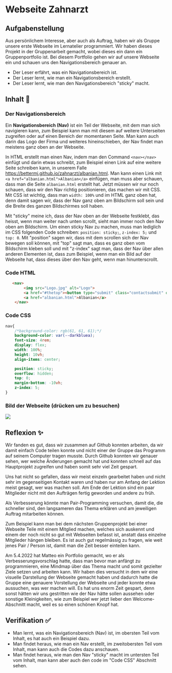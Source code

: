 # Webseite Zahnarzt

## Aufgabenstellung
Aus persönlichem Interesse, aber auch als Auftrag, haben wir als Gruppe unsere erste Webseite im Lernatelier programmiert. Wir haben dieses Projekt in der Gruppenarbeit gemacht, wobei dieses ein dann ein Gruppenportfolio ist. Bei diesem Portfolio gehen wir auf unsere Webseite ein und schauen uns den Navigationsbereich genauer an.
- Der Leser erfährt, was ein Navigationsbereich ist.
- Der Leser lernt, wie man ein Navigationsbereich erstellt.
- Der Leser lernt, wie man den Navigationsbereich "sticky" macht.

## Inhalt 🧠
### Der Navigationsbereich
Ein **Navigationsbereich (Nav)** ist ein Teil der Webseite, mit dem man sich navigieren kann, zum Beispiel kann man mit diesem auf weitere Unterseiten zugreifen oder auf einen Bereich der momentanen Seite. Man kann auch darin das Logo der Firma und weiteres hineinschieben, der Nav findet man meistens ganz oben an der Webseite.

In HTML erstellt man einen Nav, indem man den Command ``<nav></nav>`` einfügt und darin etwas schreibt, zum Beispiel einen Link auf eine weitere Seite schreiben kann, in unserem Falle https://bettermj.github.io/zahnarzt/albanian.html.
Man kann einen Link mit  ```<a href="albanian.html">Albanian</a>``` einfügen, man muss aber schauen, dass man die Seite ``albanian.html`` erstellt hat.
Jetzt müssen wir nur noch schauen, dass wir den Nav richtig positionieren, das machen wir mit CSS. Mit CSS ist wichtig, dass man ```width: 100%``` und im HTML ganz oben hat, denn damit sagen wir, dass der Nav ganz oben am Bildschirm soll sein und die Breite des ganzen Bildschirmes soll haben.

Mit "sticky" meine ich, dass der Nav oben an der Webseite festklebt, das heisst, wenn man weiter nach unten scrollt, sieht man immer noch den Nav oben am Bildschirm.
Um einen sticky Nav zu machen, muss man lediglich im CSS folgenden Code schreiben: ``position: sticky;``,  ``z-index: 5;`` und ``top: 0``.
Mit "position" sagen wir, dass mit dem scrollen sich der Nav bewegen soll können, mit "top" sagt man, dass es ganz oben vom Bildschirm kleben soll und mit "z-index" sagt man, dass der Nav über allen anderen Elementen ist, dass zum Beispiel, wenn man ein Bild auf der Webseite hat, dass dieses über den Nav geht, wenn man hinunterscrollt.

### Code HTML
```HTML
   <nav>
        <img src="Logo.jpg" alt="Logo">
        <a href="#thetop"><button type="submit" class="contactsubmit" onclick="openPopup()">Contact</button></a>
        <a href="albanian.html">Albanian</a>
    </nav>

```
### Code CSS
```CSS
nav{
    /*background-color: rgb(61, 61, 61);*/
    background-color: var(--darkbluea);
    font-size: 4rem;
    display: flex;
    width: 100%;
    height: 10vh;
    align-items: center;

    position: sticky;
    overflow: hidden;
    top: 0;
    margin-bottom: -10vh;
    z-index: 5;
}

```
### Bild der Webseite (drücken um zu besuchen)
[![](https://i.imgur.com/TvHMOOS.png)](https://bettermj.github.io/zahnarzt/)
## Reflexion ✨
Wir fanden es gut, dass wir zusammen auf Github konnten arbeiten, da wir damit einfach Code teilen konnte und nicht einer der Gruppe das Programm auf seinem Computer tragen musste. Durch Github konnten wir genauer sehen, wer welche Änderungen gemacht hat und konnten schnell auf das Hauptprojekt zugreifen und haben somit sehr viel Zeit gespart.

Uns hat nicht so gefallen, dass wir meist einzeln gearbeitet haben und nicht sehr im gegenseitigen Kontakt waren und haben nur am Anfang der Lektion meist gesagt, wer was machen soll. Am Ende der Lektion sind ein paar Mitglieder nicht mit den Aufträgen fertig geworden und andere zu früh.

Als Verbesserung könnte man Pair-Programming versuchen, damit die, die schneller sind, den langsameren das Thema erklären und am jeweiligen Auftrag mitarbeiten können.

Zum Beispiel kann man bei dem nächsten Gruppenprojekt bei einer Webseite Teile mit einem Mitglied machen, welches sich auskennt und einem der noch nicht so gut mit Webseiten befasst ist, anstatt dass einzelne Mitglieder hängen bleiben. Es ist auch gut regelmässig zu fragen, wie weit jenes Pair / Person ist, damit man die Zeit besser einteilen kann.

Am 5.4.2022 hat Matteo ein Portfolio gemacht, wo er als Verbesserungsvorschlag hatte, dass man bevor man anfängt zu programmieren, eine Mindmap über das Thema macht und somit gezielter Ziele setzen und arbeiten kann.
Wir haben dies versucht in dem wir eine visuelle Darstellung der Webseite gemacht haben und dadurch hatte die Gruppe eine genauere Vorstellung der Webseite und jeder konnte etwa aussuchen, was wer machen will. Es hat uns enorm Zeit gespart, denn sonst hätten wir uns gestritten wie der Nav hätte sollen aussehen oder sonstige Kleinigkeiten, wie zum Beispiel wer jetzt lieber den Welcome-Abschnitt macht, weil es so einen schönen Knopf hat.

## Verifikation ✅
- Man lernt, was ein Navigationsbereich (Nav) ist, im obersten Teil vom Inhalt, es hat auch ein Beispiel dazu. 
- Man findet heraus, wie man ein Nav erstellt, im zweitobersten Teil vom Inhalt, man kann auch die Codes dazu anschauen.
- Man findet heraus, wie man den Nav "sticky" macht im untersten Teil vom Inhalt, man kann aber auch den code im "Code CSS" Abschnitt sehen.

